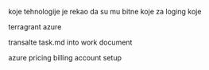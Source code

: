 koje tehnologije je rekao da su mu bitne koje za loging koje 

terragrant
azure

transalte task.md into work document


azure pricing billing account setup